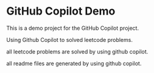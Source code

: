 # GitHub Copilot Demo
This is a demo project for the GitHub Copilot project.

Using Github Copilot to solved leetcode problems.

all leetcode problems are solved by using github copilot.

all readme files are generated by using github copilot.